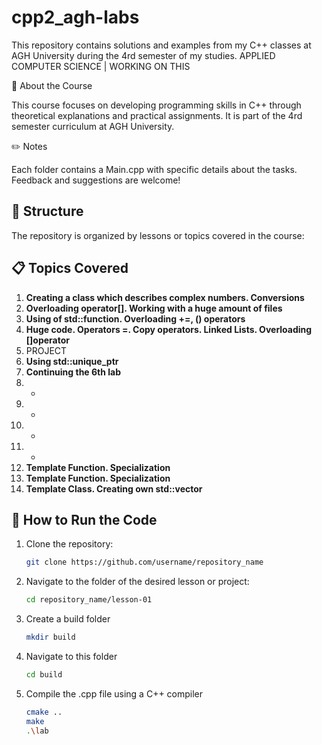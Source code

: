 # cpp2_agh-labs
This repository contains solutions and examples from my C++ classes at AGH University during the 4rd semester of my studies. APPLIED COMPUTER SCIENCE | WORKING ON THIS 

📖 About the Course


This course focuses on developing programming skills in C++ through theoretical explanations and practical assignments. It is part of the 4rd semester curriculum at AGH University.

✏️ Notes


Each folder contains a Main.cpp with specific details about the tasks.
Feedback and suggestions are welcome!

## 📂 Structure

The repository is organized by lessons or topics covered in the course:


## 📋 Topics Covered

1. **Creating a class which describes complex numbers. Conversions** 
2. **Overloading operator[]. Working with a huge amount of files** 
3. **Using of std::function. Overloading +=, () operators** 
4. **Huge code. Operators =. Copy operators. Linked Lists. Overloading []operator**
5. PROJECT
6. **Using std::unique_ptr**
7. **Continuing the 6th lab** 
8.  -
9. -
10. -
11. -
12. **Template Function. Specialization**
13. **Template Function. Specialization**
14. **Template Class. Creating own std::vector**


## 🚀 How to Run the Code

1. Clone the repository:
   ```bash
   git clone https://github.com/username/repository_name
2. Navigate to the folder of the desired lesson or project:
   ```bash
   cd repository_name/lesson-01
3. Create a build folder
   ```bash
   mkdir build
4. Navigate to this folder
   ```bash
   cd build
5. Compile the .cpp file using a C++ compiler
   ```bash
   cmake ..
   make
   .\lab

